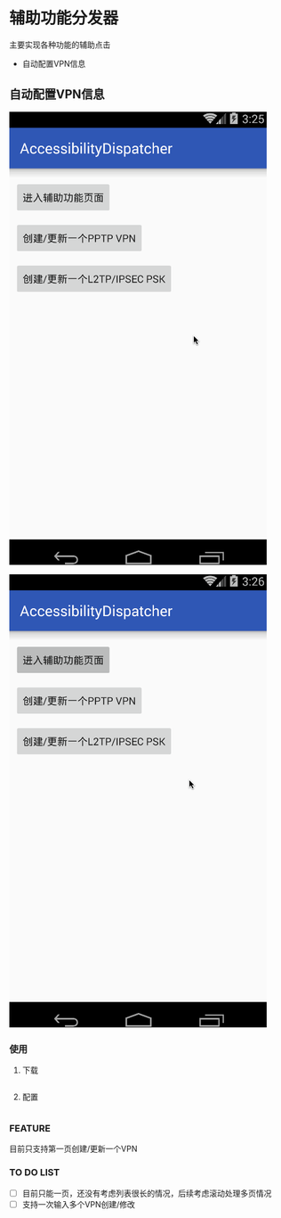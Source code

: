 # 辅助功能分发器

主要实现各种功能的辅助点击

* 自动配置VPN信息

## 自动配置VPN信息

![](static/gif/auto_create_pptp.gif)


![](static/gif/auto_create_l2tp.gif)


### 使用

1. 下载

```java

```

2. 配置 

```java

```

### FEATURE

目前只支持第一页创建/更新一个VPN


### TO DO LIST

* [ ] 目前只能一页，还没有考虑列表很长的情况，后续考虑滚动处理多页情况
* [ ] 支持一次输入多个VPN创建/修改
